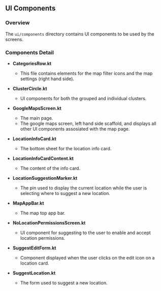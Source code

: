 ## UI Components

### Overview

The `ui/components` directory contains UI components to be used by the screens.

### Components Detail

- **CategoriesRow.kt**
  - This file contains elements for the map filter icons and the map settings (right hand side).

- **ClusterCircle.kt**
  - UI components for both the grouped and individual clusters.

- **GoogleMapsScreen.kt**
  - The main page.
  - The google maps screen, left hand side scaffold, and displays all other UI components assosiated with the map page.

- **LocationInfoCard.kt**
  - The bottom sheet for the location info card.

- **LocationInfoCardContent.kt**
  - The content of the info card.

- **LocationSuggestionMarker.kt**
  - The pin used to display the current location while the user is selecting where to suggest a new location.

- **MapAppBar.kt**
  - The map top app bar.

- **NoLocationPermissionsScreen.kt**
  - UI component for suggesting to the user to enable and accept location permissions.

- **SuggestEditForm.kt**
  - Component displayed when the user clicks on the edit icon on a location card.

- **SuggestLocation.kt**
  - The form used to suggest a new location.